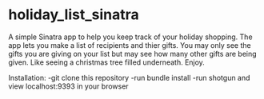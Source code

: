 # holiday_list_sinatra
A simple Sinatra app to help you keep track of your holiday shopping. The app lets you make a list of recipients and thier gifts. You may only see the gifts you are giving on your list but may see how many other gifts are being given. Like seeing a christmas tree filled underneath.  Enjoy.

Installation:
-git clone this repository
-run bundle install
-run shotgun and view localhost:9393 in your browser 

